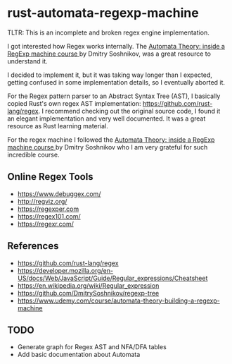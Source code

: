 # rust-automata-regexp-machine

TLTR: This is an incomplete and broken regex engine implementation.

I got interested how Regex works internally. The [Automata Theory: inside a RegExp machine course
](https://www.udemy.com/course/automata-theory-building-a-regexp-machine) by Dmitry Soshnikov, was a great
resource to understand it.

I decided to implement it, but it was taking way longer than I expected, getting confused in some implementation details, so I eventually aborted it.

For the Regex pattern parser to an Abstract Syntax Tree (AST), I basically copied Rust's own regex AST implementation: https://github.com/rust-lang/regex.
I recommend checking out the original source code, I found it an elegant implementation and very well documented. It was a great resource
as Rust learning material.

For the regex machine I followed the [Automata Theory: inside a RegExp machine course
](https://www.udemy.com/course/automata-theory-building-a-regexp-machine) by Dmitry Soshnikov who I am very grateful for such incredible course.

## Online Regex Tools

- https://www.debuggex.com/
- http://regviz.org/
- https://regexper.com
- https://regex101.com/
- https://regexr.com/

## References

- https://github.com/rust-lang/regex
- https://developer.mozilla.org/en-US/docs/Web/JavaScript/Guide/Regular_expressions/Cheatsheet
- https://en.wikipedia.org/wiki/Regular_expression
- https://github.com/DmitrySoshnikov/regexp-tree
- https://www.udemy.com/course/automata-theory-building-a-regexp-machine

## TODO

- Generate graph for Regex AST and NFA/DFA tables
- Add basic documentation about Automata
